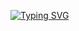 [![Typing SVG](https://readme-typing-svg.herokuapp.com?font=Fira+Code&pause=10&width=435&lines=TUGAS+UTS++PRAKTIKUM;PEMROGRAMAN+BERBASIS+WEB)](https://git.io/typing-svg)
